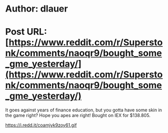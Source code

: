 # Author: dlauer
# Post URL: [https://www.reddit.com/r/Superstonk/comments/naoqr9/bought_some_gme_yesterday/](https://www.reddit.com/r/Superstonk/comments/naoqr9/bought_some_gme_yesterday/)


It goes against years of finance education, but you gotta have some skin in the game right? Hope you apes are right! Bought on IEX for $138.805.

https://i.redd.it/coamjyk9zoy61.gif